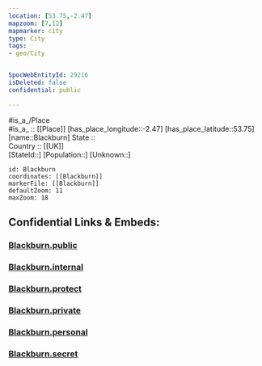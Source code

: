 ```yaml
---
location: [53.75,-2.47] 
mapzoom: [7,12] 
mapmarker: city 
type: City
tags:
- geo/City


SpocWebEntityId: 29216
isDeleted: false
confidential: public

---
```

#is_a_/Place  
#is_a_ :: [[Place]] 
[has_place_longitude::-2.47] 
[has_place_latitude::53.75] 
[name::Blackburn] 
State ::  
Country :: [[UK]]  
[StateId::] 
[Population::] 
[Unknown::] 


```leaflet
id: Blackburn
coordinates: [[Blackburn]] 
markerFile: [[Blackburn]] 
defaultZoom: 11 
maxZoom: 18
```


## Confidential Links & Embeds: 

### [Blackburn.public](/_public/\Earth\Continent\Europe\Europe~North\UK\England\Regions~England\North_West_England\Lancashire\Blackburn_with_Darwen\cities~Blackburn_with_DarwenBlackburn.public.md) 

### [Blackburn.internal](/_internal/\Earth\Continent\Europe\Europe~North\UK\England\Regions~England\North_West_England\Lancashire\Blackburn_with_Darwen\cities~Blackburn_with_DarwenBlackburn.internal.md) 

### [Blackburn.protect](/_protect/\Earth\Continent\Europe\Europe~North\UK\England\Regions~England\North_West_England\Lancashire\Blackburn_with_Darwen\cities~Blackburn_with_DarwenBlackburn.protect.md) 

### [Blackburn.private](/_private/\Earth\Continent\Europe\Europe~North\UK\England\Regions~England\North_West_England\Lancashire\Blackburn_with_Darwen\cities~Blackburn_with_DarwenBlackburn.private.md) 

### [Blackburn.personal](/_personal/\Earth\Continent\Europe\Europe~North\UK\England\Regions~England\North_West_England\Lancashire\Blackburn_with_Darwen\cities~Blackburn_with_DarwenBlackburn.personal.md) 

### [Blackburn.secret](/_secret/\Earth\Continent\Europe\Europe~North\UK\England\Regions~England\North_West_England\Lancashire\Blackburn_with_Darwen\cities~Blackburn_with_DarwenBlackburn.secret.md)

